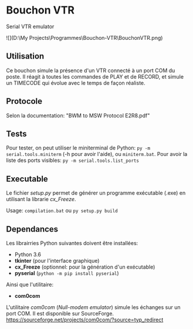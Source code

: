 # Bouchon VTR
 Serial VTR emulator

![](D:\My Projects\Programmes\Bouchon-VTR\BouchonVTR.png)

## Utilisation

Ce bouchon simule la présence d'un VTR connecté à un port COM du poste.
Il réagit à toutes les commandes de PLAY et de RECORD, et simule un TIMECODE qui évolue avec le temps de façon réaliste.

## Protocole 
Selon la documentation: "BWM to MSW Protocol E2R8.pdf"

## Tests

Pour tester, on peut utiliser le miniterminal de Python: `py -m serial.tools.miniterm` (-h pour avoir l'aide), ou `miniterm.bat`.
Pour avoir la liste des ports visibles: `py -m serial.tools.list_ports`

## Executable

Le fichier *setup.py* permet de générer un programme exécutable (.exe) en utilisant la librarie _cx_Freeze_.

Usage:
`compilation.bat`
ou
`py setup.py build`


##  Dependances

Les librairries Python suivantes doivent être installées:
* Python 3.6
* **tkinter** (pour l'interface graphique)
* **cx_Freeze** (optionnel: pour la génération d'un exécutable)
* **pyserial**   (`python -m pip install pyserial`)

Ainsi que l'utilitaire:
* **com0com**

L'utilitaire *com0com* (*Null-modem emulator*) simule les échanges sur un port COM. Il est disponible sur SourceForge.
https://sourceforge.net/projects/com0com/?source=typ_redirect

